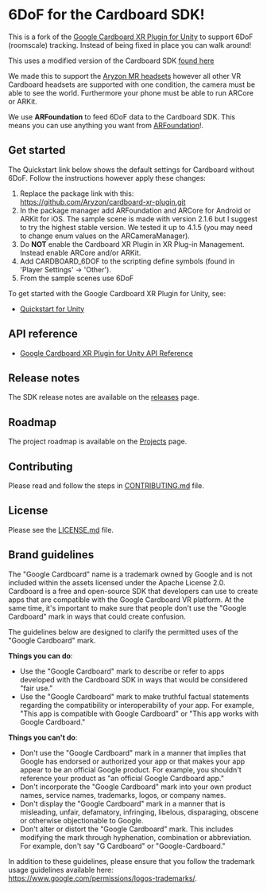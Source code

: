 6DoF for the Cardboard SDK!
====================================
This is a fork of the [Google Cardboard XR Plugin for Unity](https://github.com/googlevr/cardboard-xr-plugin/) to support 6DoF (roomscale) tracking. Instead of being fixed in place you can walk around!

This uses a modified version of the Cardboard SDK [found here](https://github.com/Aryzon/cardboard/)

We made this to support the [Aryzon MR headsets](https://aryzon.com) however all other VR Cardboard headsets are supported with one condition, the camera must be able to see the world. Furthermore your phone must be able to run ARCore or ARKit.

We use **ARFoundation** to feed 6DoF data to the Cardboard SDK. This means you can use anything you want from [ARFoundation](https://docs.unity3d.com/Packages/com.unity.xr.arfoundation@4.1/manual/index.html)!.


## Get started

The Quickstart link below shows the default settings for Cardboard without 6DoF.
Follow the instructions however apply these changes:

1) Replace the package link with this: https://github.com/Aryzon/cardboard-xr-plugin.git
2) In the package manager add ARFoundation and ARCore for Android or ARKit for iOS. The sample scene is made with version 2.1.6 but I suggest to try the highest stable version. We tested it up to 4.1.5 (you may need to change enum values on the ARCameraManager).
3) Do **NOT** enable the Cardboard XR Plugin in XR Plug-in Management. Instead enable ARCore and/or ARKit.
4) Add CARDBOARD_6DOF to the scripting define symbols (found in 'Player Settings' -> 'Other').
5) From the sample scenes use 6DoF

To get started with the Google Cardboard XR Plugin for Unity, see:

* [Quickstart for Unity](//developers.google.com/cardboard/develop/unity/quickstart)


## API reference

* [Google Cardboard XR Plugin for Unity API Reference](//developers.google.com/cardboard/reference/unity)


## Release notes

The SDK release notes are available on the
[releases](//github.com/googlevr/cardboard-xr-plugin/releases) page.


## Roadmap

The project roadmap is available on the
[Projects](https://github.com/googlevr/cardboard/projects/1) page.


## Contributing

Please read and follow the steps in [CONTRIBUTING.md](/CONTRIBUTING.md) file.


## License

Please see the [LICENSE.md](/LICENSE.md) file.


## Brand guidelines

The "Google Cardboard" name is a trademark owned by Google and is not included
within the assets licensed under the Apache License 2.0. Cardboard is a free
and open-source SDK that developers can use to create apps that are compatible
with the Google Cardboard VR platform. At the same time, it's important to make
sure that people don't use the "Google Cardboard" mark in ways that could
create confusion.

The guidelines below are designed to clarify the permitted uses of the "Google
Cardboard" mark.

**Things you can do**:

* Use the "Google Cardboard" mark to describe or refer to apps developed with
  the Cardboard SDK in ways that would be considered "fair use."
* Use the "Google Cardboard" mark to make truthful factual statements regarding
  the compatibility or interoperability of your app. For example, "This app is
  compatible with Google Cardboard" or "This app works with Google Cardboard."

**Things you can't do**:

* Don't use the "Google Cardboard" mark in a manner that implies that Google has
  endorsed or authorized your app or that makes your app appear to be an
  official Google product. For example, you shouldn't reference your product as
  "an official Google Cardboard app."
* Don't incorporate the "Google Cardboard" mark into your own product names,
  service names, trademarks, logos, or company names.
* Don't display the "Google Cardboard" mark in a manner that is misleading,
  unfair, defamatory, infringing, libelous, disparaging, obscene or otherwise
  objectionable to Google.
* Don't alter or distort the "Google Cardboard" mark. This includes modifying
  the mark through hyphenation, combination or abbreviation. For example, don't
  say "G Cardboard" or "Google-Cardboard."

In addition to these guidelines, please ensure that you follow the trademark
usage guidelines available here:
https://www.google.com/permissions/logos-trademarks/.
